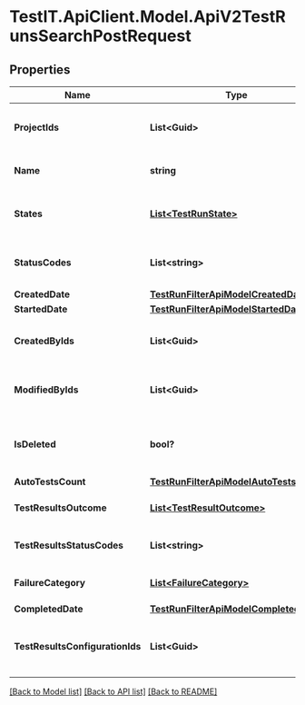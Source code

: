 # TestIT.ApiClient.Model.ApiV2TestRunsSearchPostRequest

## Properties

Name | Type | Description | Notes
------------ | ------------- | ------------- | -------------
**ProjectIds** | **List&lt;Guid&gt;** | Specifies a test run project IDs to search for | [optional] 
**Name** | **string** | Specifies test run name | [optional] 
**States** | [**List&lt;TestRunState&gt;**](TestRunState.md) | Specifies a test run states to search for | [optional] 
**StatusCodes** | **List&lt;string&gt;** | Specifies a test run status codes to search for | [optional] 
**CreatedDate** | [**TestRunFilterApiModelCreatedDate**](TestRunFilterApiModelCreatedDate.md) |  | [optional] 
**StartedDate** | [**TestRunFilterApiModelStartedDate**](TestRunFilterApiModelStartedDate.md) |  | [optional] 
**CreatedByIds** | **List&lt;Guid&gt;** | Specifies a test run creator IDs to search for | [optional] 
**ModifiedByIds** | **List&lt;Guid&gt;** | Specifies a test run last editor IDs to search for | [optional] 
**IsDeleted** | **bool?** | Specifies a test run deleted status to search for | [optional] 
**AutoTestsCount** | [**TestRunFilterApiModelAutoTestsCount**](TestRunFilterApiModelAutoTestsCount.md) |  | [optional] 
**TestResultsOutcome** | [**List&lt;TestResultOutcome&gt;**](TestResultOutcome.md) | Specifies test results outcomes | [optional] 
**TestResultsStatusCodes** | **List&lt;string&gt;** | Specifies test results status codes | [optional] 
**FailureCategory** | [**List&lt;FailureCategory&gt;**](FailureCategory.md) | Specifies failure categories | [optional] 
**CompletedDate** | [**TestRunFilterApiModelCompletedDate**](TestRunFilterApiModelCompletedDate.md) |  | [optional] 
**TestResultsConfigurationIds** | **List&lt;Guid&gt;** | Specifies a test result configuration IDs to search for | [optional] 

[[Back to Model list]](../README.md#documentation-for-models) [[Back to API list]](../README.md#documentation-for-api-endpoints) [[Back to README]](../README.md)

